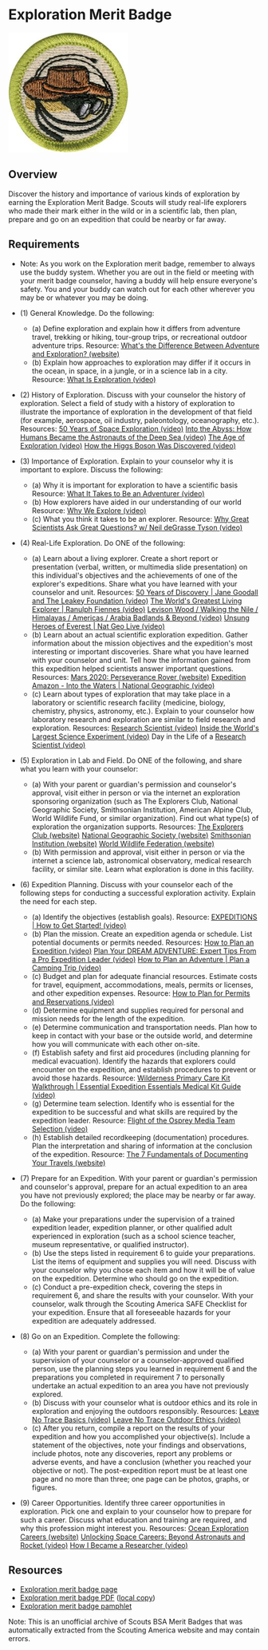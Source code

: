 

# Exploration Merit Badge

![Exploration Merit Badge](images/exploration-merit-badge.jpg)

## Overview



Discover the history and importance of various kinds of exploration by earning the Exploration Merit Badge. Scouts will study real-life explorers who made their mark either in the wild or in a scientific lab, then plan, prepare and go on an expedition that could be nearby or far away.

## Requirements

* Note: As you work on the Exploration merit badge, remember to always use the buddy system. Whether you are out in the field or meeting with your merit badge counselor, having a buddy will help ensure everyone's safety. You and your buddy can watch out for each other wherever you may be or whatever you may be doing.
* (1) General Knowledge. Do the following:
    * (a) Define exploration and explain how it differs from adventure travel, trekking or hiking, tour-group trips, or recreational outdoor adventure trips. Resource: [What's the Difference Between Adventure and Exploration? (website)](https://medium.com/@idee-explores/whats-the-difference-between-adventure-and-exploration-eb1a4628f925)
    * (b) Explain how approaches to exploration may differ if it occurs in the ocean, in space, in a jungle, or in a science lab in a city. Resource: [What Is Exploration (video)](https://www.youtube.com/watch?v=7u2QqMSjroQ)


* (2) History of Exploration. Discuss with your counselor the history of exploration.  Select a field of study with a history of exploration to illustrate the importance of exploration in the development of that field (for example, aerospace, oil industry, paleontology, oceanography, etc.). Resources:  [50 Years of Space Exploration (video)](https://youtu.be/Bj3n1BIq_5I?si=v6V_FbNTqTU5P4FF)  [Into the Abyss: How Humans Became the Astronauts of the Deep Sea (video)](https://youtu.be/-7xB6BT13nw?si=guCs4QMUPYQPiixG)  [The Age of Exploration (video)](https://www.youtube.com/watch?v=sGeXtUZQScc)  [How the Higgs Boson Was Discovered (video)](https://youtu.be/1XpCnCVfuYk?si=XrohO26RBxWr9Epg)
* (3) Importance of Exploration. Explain to your counselor why it is important to explore. Discuss the following:
    * (a) Why it is important for exploration to have a scientific basis Resource: [What It Takes to Be an Adventurer (video)](https://www.youtube.com/watch?v=aoq6jNBtNtw)
    * (b) How explorers have aided in our understanding of our world Resource: [Why We Explore (video)](https://www.youtube.com/watch?v=6_SRZiU9EuI)
    * (c) What you think it takes to be an explorer. Resource: [Why Great Scientists Ask Great Questions? w/ Neil deGrasse Tyson (video)](https://youtu.be/1B9q2eS78Tw?si=BM2e4T2u7pBcTTXq)


* (4) Real-Life Exploration. Do ONE of the following:
    * (a) Learn about a living explorer. Create a short report or presentation (verbal, written, or multimedia slide presentation) on this individual's objectives and the achievements of one of the explorer's expeditions. Share what you have learned with your counselor and unit. Resources: [50 Years of Discovery | Jane Goodall and The Leakey Foundation (video)](https://www.youtube.com/watch?v=I4ivrfIOKjw) [The World's Greatest Living Explorer | Ranulph Fiennes (video)](https://youtu.be/ePOa2OpRQ2g?si=uN7djyhK_Zylurjq) [Levison Wood / Walking the Nile / Himalayas / Americas / Arabia Badlands & Beyond (video)](https://youtu.be/MkOV5Ex6puA?si=aq81Mw_U2hC6LRnl) [Unsung Heroes of Everest | Nat Geo Live (video)](https://youtu.be/ihmfkdEcDyk?si=2aIG3YmL5YzTaVhC)
    * (b) Learn about an actual scientific exploration expedition. Gather information about the mission objectives and the expedition's most interesting or important discoveries. Share what you have learned with your counselor and unit. Tell how the information gained from this expedition helped scientists answer important questions. Resources: [Mars 2020: Perseverance Rover (website)](https://science.nasa.gov/mission/mars-2020-perseverance/) [Expedition Amazon - Into the Waters | National Geographic (video)](https://youtu.be/Tg27pdTvG4s?si=5MzaADOB_JRPdB2B)
    * (c) Learn about types of exploration that may take place in a laboratory or scientific research facility (medicine, biology, chemistry, physics, astronomy, etc.). Explain to your counselor how laboratory research and exploration are similar to field research and exploration. Resources: [Research Scientist (video)](https://www.youtube.com/watch?v=uRreC41dGz4) [Inside the World's Largest Science Experiment (video)](https://youtu.be/nrXhK3Gh5EE?si=xSgNbNGvMNmaBl22) Day in the Life of a [Research Scientist (video)](https://www.youtube.com/watch?v=uRreC41dGz4)


* (5) Exploration in Lab and Field. Do ONE of the following, and share what you learn with your counselor:
    * (a) With your parent or guardian's permission and counselor's approval, visit either in person or via the internet an exploration sponsoring organization (such as The Explorers Club, National Geographic Society, Smithsonian Institution, American Alpine Club, World Wildlife Fund, or similar organization). Find out what type(s) of exploration the organization supports. Resources: [The Explorers Club (website)](https://www.explorers.org/) [National Geographic Society (website)](https://www.nationalgeographic.org/society/) [Smithsonian Institution (website)](https://www.si.edu/) [World Wildlife Federation (website)](https://www.worldwildlife.org/)
    * (b) With permission and approval, visit either in person or via the internet a science lab, astronomical observatory, medical research facility, or similar site. Learn what exploration is done in this facility.


* (6) Expedition Planning. Discuss with your counselor each of the following steps for conducting a successful exploration activity. Explain the need for each step.
    * (a) Identify the objectives (establish goals). Resource: [EXPEDITIONS | How to Get Started! (video)](https://www.youtube.com/watch?v=80_ltIRYjd0)
    * (b) Plan the mission. Create an expedition agenda or schedule. List potential documents or permits needed. Resources: [How to Plan an Expedition (video)](https://www.youtube.com/watch?v=qcLKcFrnzlk&t=8s) [Plan Your DREAM ADVENTURE: Expert Tips From a Pro Expedition Leader (video)](https://youtu.be/WahqTpIFAhs?si=lGt65nOwLExTvtbJ) [How to Plan an Adventure | Plan a Camping Trip (video)](https://youtu.be/79WYqkiExZU?si=eSNcCQUrJ53JlcRL)
    * (c) Budget and plan for adequate financial resources. Estimate costs for travel, equipment, accommodations, meals, permits or licenses, and other expedition expenses. Resource: [How to Plan for Permits and Reservations (video)](https://youtu.be/nup-uvbAfuU?si=CeutkSlZvOuJ81hU)
    * (d) Determine equipment and supplies required for personal and mission needs for the length of the expedition.
    * (e) Determine communication and transportation needs. Plan how to keep in contact with your base or the outside world, and determine how you will communicate with each other on-site.
    * (f) Establish safety and first aid procedures (including planning for medical evacuation). Identify the hazards that explorers could encounter on the expedition, and establish procedures to prevent or avoid those hazards. Resource: [Wilderness Primary Care Kit Walkthrough | Essential Expedition Essentials Medical Kit Guide (video)](https://www.youtube.com/watch?v=A-pbC5aDBY0)
    * (g) Determine team selection. Identify who is essential for the expedition to be successful and what skills are required by the expedition leader. Resource: [Flight of the Osprey Media Team Selection (video)](https://youtu.be/pDJHtE3BB_c?si=W6oyFePTcGnXQSM1)
    * (h) Establish detailed recordkeeping (documentation) procedures. Plan the interpretation and sharing of information at the conclusion of the expedition. Resource: [The 7 Fundamentals of Documenting Your Travels (website)](https://matadornetwork.com/notebook/the-7-fundamentals-of-documenting-your-travels/)


* (7) Prepare for an Expedition. With your parent or guardian's permission and counselor's  approval, prepare for an actual expedition to an area you have not previously explored; the place may be nearby or far away. Do the following:
    * (a) Make your preparations under the supervision of a trained expedition leader, expedition planner, or other qualified adult experienced in exploration (such as a school science teacher, museum representative, or qualified instructor).
    * (b) Use the steps listed in requirement 6 to guide your preparations. List the items of equipment and supplies you will need. Discuss with your counselor why you chose each item and how it will be of value on the expedition. Determine who should go on the expedition.
    * (c) Conduct a pre-expedition check, covering the steps in requirement 6, and share the results with your counselor. With your counselor, walk through the Scouting America SAFE Checklist for your expedition. Ensure that all foreseeable hazards for your expedition are adequately addressed.


* (8) Go on an Expedition. Complete the following:
    * (a) With your parent or guardian's permission and under the supervision of your counselor or a counselor-approved qualified person, use the planning steps you learned in requirement 6 and the preparations you completed in requirement 7 to personally undertake an actual expedition to an area you have not previously explored.
    * (b) Discuss with your counselor what is outdoor ethics and its role in exploration and enjoying the outdoors responsibly. Resources: [Leave No Trace Basics (video)](https://www.youtube.com/watch?v=p_Hy1I7AG4c) [Leave No Trace Outdoor Ethics (video)](https://www.youtube.com/watch?v=jXO1uY0MvmQ)
    * (c) After you return, compile a report on the results of your expedition and how you accomplished your objective(s). Include a statement of the objectives, note your findings and observations, include photos, note any discoveries, report any problems or adverse events, and have a conclusion (whether you reached your objective or not). The post-expedition report must be at least one page and no more than three; one page can be photos, graphs, or figures.


* (9) Career Opportunities. Identify three career opportunities in exploration. Pick one and explain to your counselor how to prepare for such a career. Discuss what education and training are required, and why this profession  might interest you. Resources:  [Ocean Exploration Careers (website)](https://oceanexplorer.noaa.gov/edu/oceanage/)  [Unlocking Space Careers: Beyond Astronauts and Rocket (video)](https://youtu.be/ljlpqd1Mjjs?si=V3Yaz18BvlIVnDpQ)  [How I Became a Researcher (video)](https://youtu.be/vOhyZ8FYCmw?si=9XLnEqu1IJIin0CH)


## Resources

- [Exploration merit badge page](https://www.scouting.org/merit-badges/exploration/)
- [Exploration merit badge PDF](https://filestore.scouting.org/filestore/Merit_Badge_ReqandRes/Pamphlets/Exploration_2020.pdf) ([local copy](files/exploration-merit-badge.pdf))
- [Exploration merit badge pamphlet](https://www.scoutshop.org/exploration-merit-badge-pamphlet-622522.html)

Note: This is an unofficial archive of Scouts BSA Merit Badges that was automatically extracted from the Scouting America website and may contain errors.